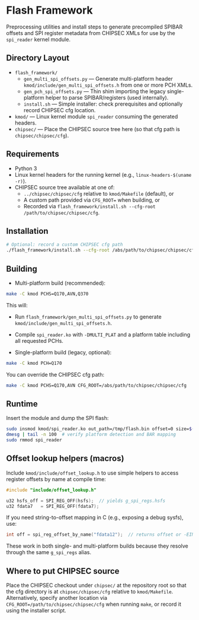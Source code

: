 # Flash Framework

Preprocessing utilities and install steps to generate precompiled SPIBAR offsets and SPI register metadata from CHIPSEC XMLs for use by the `spi_reader` kernel module.

## Directory Layout
- `flash_framework/`
  - `gen_multi_spi_offsets.py` — Generate multi-platform header `kmod/include/gen_multi_spi_offsets.h` from one or more PCH XMLs.
  - `gen_pch_spi_offsets.py` — Thin shim importing the legacy single-platform helper to parse SPIBAR/registers (used internally).
  - `install.sh` — Simple installer: check prerequisites and optionally record CHIPSEC cfg location.
- `kmod/` — Linux kernel module `spi_reader` consuming the generated headers.
- `chipsec/` — Place the CHIPSEC source tree here (so that cfg path is `chipsec/chipsec/cfg`).

## Requirements
- Python 3
- Linux kernel headers for the running kernel (e.g., `linux-headers-$(uname -r)`).
- CHIPSEC source tree available at one of:
  - `../chipsec/chipsec/cfg` relative to `kmod/Makefile` (default), or
  - A custom path provided via `CFG_ROOT=` when building, or
  - Recorded via `flash_framework/install.sh --cfg-root /path/to/chipsec/chipsec/cfg`.

## Installation
```bash
# Optional: record a custom CHIPSEC cfg path
./flash_framework/install.sh --cfg-root /abs/path/to/chipsec/chipsec/cfg
```

## Building
- Multi-platform build (recommended):
```bash
make -C kmod PCHS=Q170,AVN,Q370
```
This will:
- Run `flash_framework/gen_multi_spi_offsets.py` to generate `kmod/include/gen_multi_spi_offsets.h`.
- Compile `spi_reader.ko` with `-DMULTI_PLAT` and a platform table including all requested PCHs.

- Single-platform build (legacy, optional):
```bash
make -C kmod PCH=Q170
```

You can override the CHIPSEC cfg path:
```bash
make -C kmod PCHS=Q170,AVN CFG_ROOT=/abs/path/to/chipsec/chipsec/cfg
```

## Runtime
Insert the module and dump the SPI flash:
```bash
sudo insmod kmod/spi_reader.ko out_path=/tmp/flash.bin offset=0 size=$((16*1024*1024))
dmesg | tail -n 100  # verify platform detection and BAR mapping
sudo rmmod spi_reader
```

## Offset lookup helpers (macros)
Include `kmod/include/offset_lookup.h` to use simple helpers to access register offsets by name at compile time:
```c
#include "include/offset_lookup.h"

u32 hsfs_off = SPI_REG_OFF(hsfs);  // yields g_spi_regs.hsfs
u32 fdata7   = SPI_REG_OFF(fdata7);
```
If you need string-to-offset mapping in C (e.g., exposing a debug sysfs), use:
```c
int off = spi_reg_offset_by_name("fdata12");  // returns offset or -EINVAL
```
These work in both single- and multi-platform builds because they resolve through the same `g_spi_regs` alias.

## Where to put CHIPSEC source
Place the CHIPSEC checkout under `chipsec/` at the repository root so that the cfg directory is at `chipsec/chipsec/cfg` relative to `kmod/Makefile`. Alternatively, specify another location via `CFG_ROOT=/path/to/chipsec/chipsec/cfg` when running `make`, or record it using the installer script.
